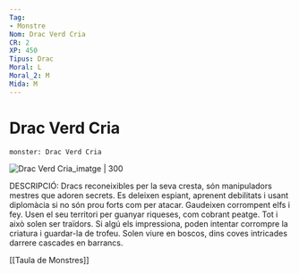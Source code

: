```yaml
---
Tag:
- Monstre
Nom: Drac Verd Cria
CR: 2
XP: 450
Tipus: Drac
Moral: L
Moral_2: M
Mida: M
---
```

# Drac Verd Cria

```statblock
monster: Drac Verd Cria
```

![Drac Verd Cria_imatge | 300](https://static.wikia.nocookie.net/dndawokenheroes/images/6/63/Baby_Green.png/revision/latest/scale-to-width-down/300?cb=20100422132726)

DESCRIPCIÓ: 
Dracs reconeixibles per la seva cresta, són manipuladors mestres que adoren secrets. Es deleixen espiant, aprenent debilitats i usant diplomàcia si no són prou forts com per atacar. Gaudeixen corrompent elfs i fey. Usen el seu territori per guanyar riqueses, com cobrant peatge. Tot i això solen ser traïdors. Si algú els impressiona, poden intentar corrompre la criatura i guardar-la de trofeu. Solen viure en boscos, dins coves intricades darrere cascades en barrancs.

[[Taula de Monstres]]

